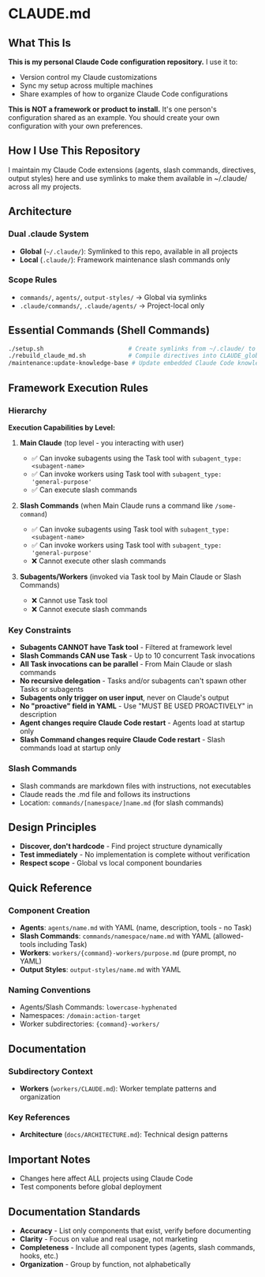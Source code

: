# CLAUDE.md

## What This Is
**This is my personal Claude Code configuration repository.** I use it to:
- Version control my Claude customizations
- Sync my setup across multiple machines
- Share examples of how to organize Claude Code configurations

**This is NOT a framework or product to install.** It's one person's configuration shared as an example. You should create your own configuration with your own preferences.

## How I Use This Repository
I maintain my Claude Code extensions (agents, slash commands, directives, output styles) here and use symlinks to make them available in ~/.claude/ across all my projects.

## Architecture

### Dual .claude System
- **Global** (`~/.claude/`): Symlinked to this repo, available in all projects
- **Local** (`.claude/`): Framework maintenance slash commands only

### Scope Rules
- `commands/`, `agents/`, `output-styles/` → Global via symlinks
- `.claude/commands/`, `.claude/agents/` → Project-local only

## Essential Commands (Shell Commands)

```bash
./setup.sh                        # Create symlinks from ~/.claude/ to this repo
./rebuild_claude_md.sh            # Compile directives into CLAUDE_global_directives.md
/maintenance:update-knowledge-base # Update embedded Claude Code knowledge (quarterly)
```

## Framework Execution Rules

### Hierarchy

**Execution Capabilities by Level:**

1. **Main Claude** (top level - you interacting with user)
   - ✅ Can invoke subagents using the Task tool with `subagent_type: <subagent-name>`
   - ✅ Can invoke workers using Task tool with `subagent_type: 'general-purpose'`
   - ✅ Can execute slash commands

2. **Slash Commands** (when Main Claude runs a command like `/some-command`)
   - ✅ Can invoke subagents using Task tool with `subagent_type: <subagent-name>`
   - ✅ Can invoke workers using Task tool with `subagent_type: 'general-purpose'`
   - ❌ Cannot execute other slash commands

3. **Subagents/Workers** (invoked via Task tool by Main Claude or Slash Commands)
   - ❌ Cannot use Task tool
   - ❌ Cannot execute slash commands

### Key Constraints
- **Subagents CANNOT have Task tool** - Filtered at framework level
- **Slash Commands CAN use Task** - Up to 10 concurrent Task invocations
- **All Task invocations can be parallel** - From Main Claude or slash commands
- **No recursive delegation** - Tasks and/or subagents can't spawn other Tasks or subagents
- **Subagents only trigger on user input**, never on Claude's output
- **No "proactive" field in YAML** - Use "MUST BE USED PROACTIVELY" in description
- **Agent changes require Claude Code restart** - Agents load at startup only
- **Slash Command changes require Claude Code restart** - Slash commands load at startup only

### Slash Commands
- Slash commands are markdown files with instructions, not executables
- Claude reads the .md file and follows its instructions
- Location: `commands/[namespace/]name.md` (for slash commands)

## Design Principles
- **Discover, don't hardcode** - Find project structure dynamically
- **Test immediately** - No implementation is complete without verification
- **Respect scope** - Global vs local component boundaries

## Quick Reference

### Component Creation
- **Agents**: `agents/name.md` with YAML (name, description, tools - no Task)
- **Slash Commands**: `commands/namespace/name.md` with YAML (allowed-tools including Task)
- **Workers**: `workers/{command}-workers/purpose.md` (pure prompt, no YAML)
- **Output Styles**: `output-styles/name.md` with YAML

### Naming Conventions
- Agents/Slash Commands: `lowercase-hyphenated`
- Namespaces: `/domain:action-target`
- Worker subdirectories: `{command}-workers/`

## Documentation

### Subdirectory Context
- **Workers** (`workers/CLAUDE.md`): Worker template patterns and organization

### Key References  
- **Architecture** (`docs/ARCHITECTURE.md`): Technical design patterns

## Important Notes
- Changes here affect ALL projects using Claude Code
- Test components before global deployment

## Documentation Standards
- **Accuracy** - List only components that exist, verify before documenting
- **Clarity** - Focus on value and real usage, not marketing
- **Completeness** - Include all component types (agents, slash commands, hooks, etc.)
- **Organization** - Group by function, not alphabetically